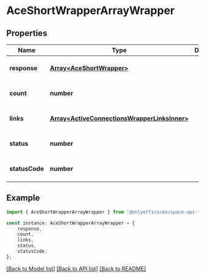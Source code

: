 # AceShortWrapperArrayWrapper


## Properties

Name | Type | Description | Notes
------------ | ------------- | ------------- | -------------
**response** | [**Array&lt;AceShortWrapper&gt;**](AceShortWrapper.md) |  | [optional] [default to undefined]
**count** | **number** |  | [optional] [default to undefined]
**links** | [**Array&lt;ActiveConnectionsWrapperLinksInner&gt;**](ActiveConnectionsWrapperLinksInner.md) |  | [optional] [default to undefined]
**status** | **number** |  | [optional] [default to undefined]
**statusCode** | **number** |  | [optional] [default to undefined]

## Example

```typescript
import { AceShortWrapperArrayWrapper } from '@onlyoffice/docspace-api-typescript';

const instance: AceShortWrapperArrayWrapper = {
    response,
    count,
    links,
    status,
    statusCode,
};
```

[[Back to Model list]](../README.md#documentation-for-models) [[Back to API list]](../README.md#documentation-for-api-endpoints) [[Back to README]](../README.md)

